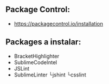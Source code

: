 ## Package Control:
- https://packagecontrol.io/installation

## Packages a instalar:
- BracketHighlighter
- SublimeCodeIntel
- JSLint
- SublimeLinter
  └jshint
  └csslint
